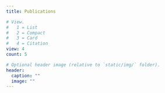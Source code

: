 ```yaml
---
title: Publications

# View.
#   1 = List
#   2 = Compact
#   3 = Card
#   4 = Citation
view: 4
count: 5

# Optional header image (relative to `static/img/` folder).
header:
  caption: ""
  image: ""
---
```

